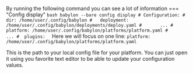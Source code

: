 By running the following command you can see a lot of information
=== "Config display"
    ```bash
    babylon --bare config display
    # Configuration:
    #   dir: /home/user/.config/babylon
    #   deployment: /home/user/.config/babylon/deployments/deploy.yaml
    #       ...
    #  platform: /home/user/.config/babylon/platforms/platform.yaml
    #       ...
    #  plugins: 
    ```
Here we will focus on one line: `platform: /home/user/.config/babylon/platforms/platform.yaml`

This is the path to your local config file for your platform. You can just open it using you favorite text editor to be able to update your configuration values.